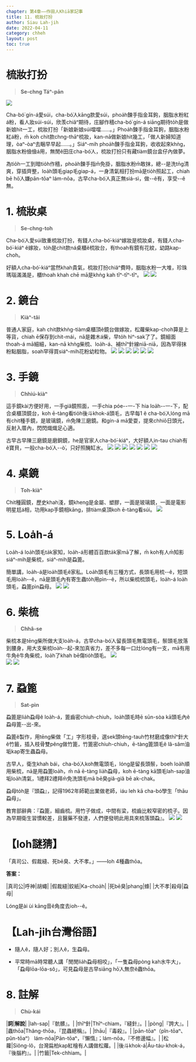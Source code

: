 ```yaml
---
chapter: 第4章——作田人Khiā家記事
title: 11. 梳妝打扮
author: Siau Lah-jih
date: 2022-04-11
category: chheh
layout: post
toc: true
---
```


# 梳妝打扮
> **Se-chng Táⁿ-pān**

![](../too5/16/16-5-1梳妝臺.jpg)

Cha-bó͘ gín-á愛súi，cha-bó͘人kāng款愛súi，phoa̍h鍊手指金耳鉤，胭脂水粉紅á粉，看人妝súi-súi，欣羡chiâⁿ期待，庄腳作穡cha-bó͘ gín-á siāng期待to̍h是做新娘hit一工，梳妝打扮「新娘新娘súi噹噹‥‥‥。」Phoa̍h鍊手指金耳鉤，胭脂水粉紅á粉，m̄ koh chit款chng-thāⁿ梳妝，kan-nā做新娘hit幾工，「做人新婦知道理，òaⁿ-òaⁿ去睏早早起‥‥‥。」Siáⁿ-mih phoa̍h鍊手指金耳鉤，收收起來khǹg，胭脂水粉儉儉á用，無閒ê田庄cha-bó͘人，梳妝打扮只有藏tiàm鏡台盒仔內做夢。

為tio̍h一工到暗tio̍h作穡，phoa̍h鍊手指m̄免掛，胭脂水粉m̄敢抹，總--是洗tn̄g清爽，穿插齊整，loa̍h頭毛giap毛giap-á，一身清氣相打扮mā是tio̍h照起工，chiah bē hō͘人嫌pān-tōaⁿ lám-nōa，古早cha-bó͘人真正無siá-sì，做--ê有，享受--ê無。

# 1. 梳妝桌
> **Se-chng-toh**

Cha-bó͘人愛súi致重梳妝打扮，有錢人cha-bó͘-kiáⁿ嫁妝是梳妝桌，有錢人cha-bó͘-kiáⁿ ê嫁妝，to̍h是chit款ná桌櫃ê梳妝台，有thoah有鏡有花紋，幼路kap-choh。

好額人cha-bó͘-kiáⁿ當然khah貴氣，梳妝打扮chiâⁿ費時，胭脂水粉一大堆，珍珠瑪瑙滿滿是，櫃thoah khah chē mā是khǹg kah tīⁿ-tīⁿ-tīⁿ。
![](../too5/16/16-5-2梳妝臺.jpg)
![](../too5/16/16-5-2a梳妝臺.jpg)

# 2. 鏡台
> **Kiàⁿ-tâi**

普通人家庭，kah chit款khǹg-tiàm桌櫃頂ê鏡台做嫁妝，松蘿柴kap-choh算是上等貨，chiah ē保存到chit-mái，nā是雜木á柴，早to̍h hìⁿ-sak了了。鏡細面thoah-á mā細細，kan-nā khǹg柴梳、loa̍h-á、補thīⁿ針線niā-niā，因為罕得抹粉點胭脂，soah罕得買siáⁿ-mih花粉幼粒物。
![](../too5/16/16-5-3鏡台.jpg) 
![](../too5/16/16-5-4鏡台.jpg) 
![](../too5/16/16-5-5鏡台.jpg)
![](../too5/16/16-5-5a鏡台.jpg)
![](../too5/16/16-5-5b鏡台.jpg)
![](../too5/16/16-5-5c鏡台.jpg)

# 3. 手鏡
> **Chhiú-kiàⁿ**

這手鏡kài方便好用，一手giâ鏡照面，一手chia póe--一-下 hia loa̍h--一-下，配合桌櫃頂鏡台，koh ē-tàng看tio̍h後斗khok-á頭毛，古早每1 ê cha-bó͘人lóng mā有chit種手鏡，是玻璃鏡，m̄免陳三磨鏡。和gín-á mā愛耍，提來chhiō日頭光，反射入厝內，閃閃熾熾足心適。

古早古早陳三磨鏡是磨銅鏡，he是官家人cha-bó͘-kiáⁿ，大好額人in-tau chiah有ê寶貝，一般cha-bó͘人--ò͘，只好照醃缸水。
![](../too5/16/16-5-6手鏡.jpg)
![](../too5/16/16-5-7手鏡.jpg)
![](../too5/16/16-5-8手鏡.jpg)
![](../too5/16/16-5-8a手鏡.jpg)
![](../too5/16/16-5-9a手鏡.jpg)
![](../too5/16/16-5-9b手鏡.jpg)
![](../too5/16/16-5-9手鏡.jpg)

# 4. 桌鏡
> **Toh-kiàⁿ**

Chit種圓鏡，歷史khah淺，鏡kheng是金屬、塑膠，一面是玻璃鏡，一面是電影明星尪á相，功用kap手鏡相kāng，排tiàm桌頂koh ē-tàng看súi。
![](../too5/16/16-5-10桌鏡.jpg)

# 5. Loa̍h-á

Loa̍h-á loa̍h頭毛ta̍k家知，loa̍h-á形體百百款ta̍k家mā了解，m̄ koh有人m̄知影siáⁿ-mih是柴梳，siáⁿ-mih是蝨篦。

簡單講，loa̍h-á是loa̍h頭毛ê家私。Loa̍h頭毛有三種方式，長頭毛用梳--ê，短頭毛用loa̍h--ê，nā是頭毛內有寄生蟲to̍h用pìn--ê，所以柴梳梳頭毛，loa̍h-á loa̍h頭毛，蝨篦pìn蝨母。
![](../too5/16/16-5-12捋仔.jpg)
![](../too5/16/16-5-13捋仔廖淑鳳.jpg)


# 6. 柴梳
> **Chhâ-se**

柴梳本是tēng柴所做大支loa̍h-á，古早cha-bó͘人留長頭毛無電頭毛，鬃頭毛放落到腰身，用大支柴梳loa̍h--起-來加真省力，差不多每一口灶lóng有一支，mā有用牛角ê牛角柴梳，loa̍h了khah bē傷tio̍h頭毛。
![](../too5/16/16-5-14柴梳牛角廖淑鳳.jpg)  
![](../too5/16/16-5-15柴梳廖淑鳳.jpg)
![](../too5/16/16-5-16柴梳捋仔廖淑鳳.jpg)

# 7. 蝨篦
> **Sat-pìn**

蝨篦是lia̍h蝨母ê loa̍h-á，篦齒密chiuh-chiuh，loa̍h頭毛時ē sūn-sòa kā頭毛內ê蝨母篦--出-來。

蝨篦ê製作，用tēng柴做「工」字形枝骨，選sek頭tēng-tauh竹材磨成像thīⁿ針大ê竹籤，插入枝骨雙pêng做竹篦，竹篦密chiuh-chiuh，ē-tàng篦頭毛ê lâ-sâm油垢kap寄生蟲蝨母。

古早人，衛生khah bái，cha-bó͘人koh無電頭毛，lóng是留長頭鬃，boeh loa̍h順用柴梳，nā是用蝨篦loa̍h，m̄ nā ē-tàng lia̍h蝨母，koh ē-tàng kā頭毛lah-sap油垢loa̍h清氣，1禮拜2禮拜m̄免洗頭毛mā bē臭giâ-giâ bē ak-chak。

蝨母to̍h是『頭蝨』，記得1962年師範出業做老師，iáu leh kā cha-bó͘學生「thāu蝨母」。

教育部辭典：『蝨篦，細齒梳。用竹子做成，中間有梁，梳齒比較窄密的梳子。因為早期衛生習慣較差，且醫藥不發達，人們便發明此用具來梳落頭蝨』。
![](../too5/16/16-5-17蝨篦.jpg)
![](../too5/16/16-5-17a捋仔蝨篦.jpg)

# 【Ioh謎猜】
「真司公、假裁縫、死bē臭、大不孝。」——Ioh 4種蟲thōa。

**答案：**

|真司公|呼神|胡蠅|
|假裁縫|鉸紙|Ka-choa̍h|
|死bē臭|phang|蜂|
|大不孝|殺母|蝨母|

Lóng是ài ùi kāng音ê角度去ioh--ê。

# 【Lah-jih台灣俗語】

- 隨人ê，隨人好；別人ê，生蝨母。

- 平常時mā時常聽人講「閒閒lia̍h蝨母相咬」，「一隻蝨母pòng kah水牛大」，「蝨母lōa-lōa-sô」，可見蝨母是古早siāng hō͘人無奈ê蟲thōa。


# 8. 註解
> **Chù-kái**

|**詞**|**解說**|
|lah-sap|『骯髒』。|
|thīⁿ針|Thīⁿ-chiam，『縫針』。|
|pòng|『誇大』。|
|蟲thōa|Thâng-thōa，『昆蟲總稱』。|
|thāu|『毒殺』。|
|pān-tōaⁿ（pîn-tōaⁿ、pûn-tōaⁿ） lám-nōa|Pān-tōaⁿ，『懶惰』；lám-nōa，『不修邊幅』。|
|松蘿|Siông-lô，台灣扁柏kap紅檜有人講做松蘿。|
|後斗khok-á|Āu-táu-khok-á，『後腦杓』。|
|竹籤|Tek-chhiam。|
